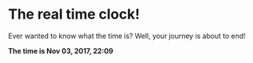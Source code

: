 # The real time clock!

Ever wanted to know what the time is? Well, your journey is about to end!

**The time is Nov 03, 2017, 22:09**
